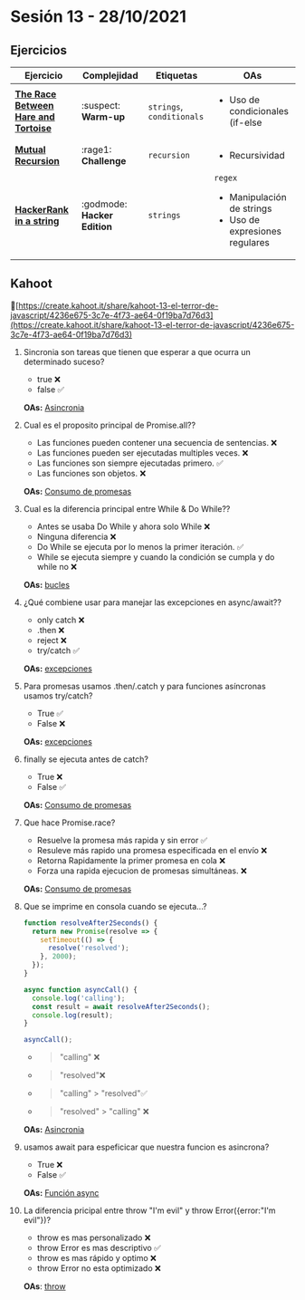 # Sesión 13 - 28/10/2021

## Ejercicios

 | Ejercicio                                                        | Complejidad                    | Etiquetas                    | OAs                                                                               |
 | ---------------------------------------------------------------- | ------------------------------ | ---------------------------- | --------------------------------------------------------------------------------- |
 | [**The Race Between Hare and Tortoise**](../../exercises/hare-and-tortoise/README.md) | :suspect: **Warm-up** | `strings`, `conditionals` | <ul><li> Uso de condicionales (if-else | switch | operador ternario) </li><li> Manipulación de strings </li></ul>  |
 | [**Mutual Recursion**](../../exercises/mutual-recursion/README.md) | :rage1: **Challenge** | `recursion` | <ul><li>Recursividad</li></ul>  |
 | [**HackerRank in a string**](../../exercises/hackerrank-in-a-string/README.md) | :godmode: **Hacker Edition** | `strings`| `regex` <ul><li> Manipulación de strings </li><li>Uso de expresiones regulares</li></ul>  |

## Kahoot

🔗[https://create.kahoot.it/share/kahoot-13-el-terror-de-javascript/4236e675-3c7e-4f73-ae64-0f19ba7d76d3](https://create.kahoot.it/share/kahoot-13-el-terror-de-javascript/4236e675-3c7e-4f73-ae64-0f19ba7d76d3)

1. Sincronia son tareas que tienen que esperar a que ocurra un determinado suceso?

   - true ❌
   - false ✅

    __OAs:__ [Asincronia](https://developer.mozilla.org/es/docs/Web/JavaScript/Reference/Global_Objects/AsyncFunction)

2. Cual es el proposito principal de Promise.all??

   - Las funciones pueden contener una secuencia de sentencias. ❌
   - Las funciones pueden ser ejecutadas multiples veces. ❌
   - Las funciones son siempre ejecutadas primero. ✅
   - Las funciones son objetos. ❌

    __OAs:__ [Consumo de promesas](https://developer.mozilla.org/es/docs/Web/JavaScript/Reference/Global_Objects/Promise/all)

3. Cual es la diferencia principal entre While & Do While??

   - Antes se usaba Do While y ahora solo While ❌
   - Ninguna diferencia ❌
   - Do While se ejecuta por lo menos la primer iteración. ✅
   - While se ejecuta siempre y cuando la condición se cumpla y do while no ❌

    __OAs:__ [bucles](https://developer.mozilla.org/es/docs/Web/JavaScript/Reference/Statements/do...while)

4. ¿Qué combiene usar para manejar las excepciones en async/await??

   - only catch ❌
   - .then ❌
   - reject ❌
   - try/catch ✅

    __OAs:__ [excepciones](https://javascript.info/async-await)

5. Para promesas usamos .then/.catch y para funciones asíncronas usamos try/catch?

   - True ✅
   - False ❌

    __OAs:__ [excepciones](https://developer.mozilla.org/es/docs/Web/JavaScript/Reference/Global_Objects/Promise/catch)

6. finally se ejecuta antes de catch?

   - True ❌
   - False ✅

    __OAs:__ [Consumo de promesas](https://developer.mozilla.org/es/docs/Web/JavaScript/Reference/Global_Objects/Promise/finally)

7. Que hace Promise.race?

   - Resuelve la promesa más rapida y sin error ✅
   - Resuleve más rapido una promesa especificada en el envío ❌
   - Retorna Rapidamente la primer promesa en cola ❌
   - Forza una rapida ejecucion de promesas simultáneas. ❌

    __OAs:__ [Consumo de promesas](https://developer.mozilla.org/es/docs/Web/JavaScript/Reference/Global_Objects/Promise/race)

8. Que se imprime en consola cuando se ejecuta...?

    ```js
    function resolveAfter2Seconds() {
      return new Promise(resolve => {
        setTimeout(() => {
          resolve('resolved');
        }, 2000);
      });
    }

    async function asyncCall() {
      console.log('calling');
      const result = await resolveAfter2Seconds();
      console.log(result);
    }

    asyncCall();
    ```

   - > "calling" ❌
   - > "resolved"❌
   - > "calling" > "resolved"✅
   - > "resolved" > "calling" ❌

    __OAs:__ [Asincronia](https://developer.mozilla.org/es/docs/Web/JavaScript/Reference/Statements/async_function)

9. usamos await para espeficicar que nuestra funcion es asincrona?

   - True ❌
   - False ✅

    __OAs:__ [Función async](https://developer.mozilla.org/es/docs/Web/JavaScript/Reference/Statements/async_function)

10. La diferencia pricipal entre throw "I'm evil" y throw Error({error:"I'm evil"})?

    - throw es mas personalizado ❌
    - throw Error es mas descriptivo ✅
    - throw es mas rápido y optimo ❌
    - throw Error no esta optimizado ❌

    __OAs__: [throw](https://developer.mozilla.org/es/docs/Web/JavaScript/Reference/Statements/throw)
